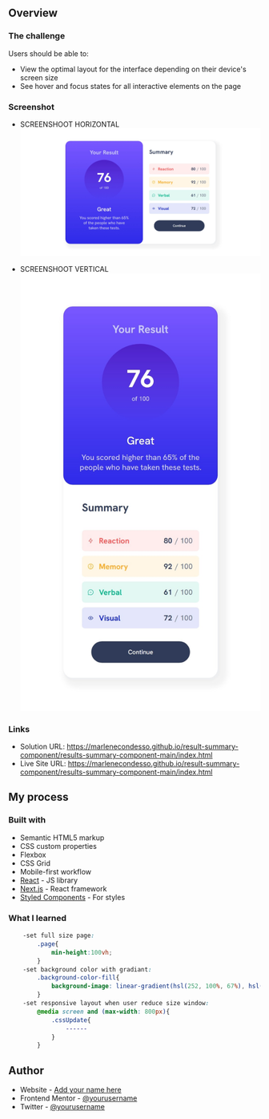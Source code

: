 ## Overview

### The challenge

Users should be able to:

- View the optimal layout for the interface depending on their device's screen size
- See hover and focus states for all interactive elements on the page

### Screenshot

- SCREENSHOOT HORIZONTAL 
![](./design/ScreenShoot_horizontal.jpeg)

- SCREENSHOOT VERTICAL
![](./design/ScreenShoot_vertical.jpeg)


### Links

- Solution URL: https://marlenecondesso.github.io/result-summary-component/results-summary-component-main/index.html
- Live Site URL: https://marlenecondesso.github.io/result-summary-component/results-summary-component-main/index.html

## My process

### Built with

- Semantic HTML5 markup
- CSS custom properties
- Flexbox
- CSS Grid
- Mobile-first workflow
- [React](https://reactjs.org/) - JS library
- [Next.js](https://nextjs.org/) - React framework
- [Styled Components](https://styled-components.com/) - For styles


### What I learned

```css
    -set full size page:
        .page{
            min-height:100vh;
        }
    -set background color with gradiant:
        .background-color-fill{
            background-image: linear-gradient(hsl(252, 100%, 67%), hsl(241, 81%, 54%));
        }
    -set responsive layout when user reduce size window:
        @media screen and (max-width: 800px){ 
            .cssUpdate{
                ------
            }
        }
```

## Author

- Website - [Add your name here](https://www.your-site.com)
- Frontend Mentor - [@yourusername](https://www.frontendmentor.io/profile/yourusername)
- Twitter - [@yourusername](https://www.twitter.com/yourusername)

